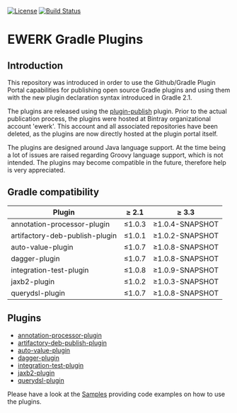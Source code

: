 [![License](http://img.shields.io/badge/license-Apache%202.0-brightgreen.svg?style=flat)](http://www.apache.org/licenses/LICENSE-2.0) [![Build Status](http://img.shields.io/travis/ewerk/gradle-plugins.svg?style=flat)](https://travis-ci.org/ewerk/gradle-plugins)

# EWERK Gradle Plugins
## Introduction
This repository was introduced in order to use the Github/Gradle Plugin Portal
capabilities for publishing open source Gradle plugins and using them with the new plugin
declaration syntax introduced in Gradle 2.1.

The plugins are released using the [plugin-publish](https://plugins.gradle.org/plugin/com.gradle.plugin-publish) plugin.
Prior to the actual publication process, the plugins were hosted at Bintray organizational
account 'ewerk'. This account and all associated repositories have been deleted, as the plugins
are now directly hosted at the plugin portal itself.

The plugins are designed around Java language support. At the time being a lot of issues are raised
regarding Groovy language support, which is not intended. The plugins may become compatible in the future, 
therefore help is very appreciated.

## Gradle compatibility
|Plugin|≥ 2.1|≥ 3.3|
|---|---|---|
|annotation-processor-plugin|≤1.0.3|≥1.0.4-SNAPSHOT|
|artifactory-deb-publish-plugin|≤1.0.1|≥1.0.2-SNAPSHOT|
|auto-value-plugin|≤1.0.7|≥1.0.8-SNAPSHOT|
|dagger-plugin|≤1.0.7|≥1.0.8-SNAPSHOT|
|integration-test-plugin|≤1.0.8|≥1.0.9-SNAPSHOT|
|jaxb2-plugin|≤1.0.2|≥1.0.3-SNAPSHOT|
|querydsl-plugin|≤1.0.7|≥1.0.8-SNAPSHOT|


## Plugins
* [annotation-processor-plugin](https://github.com/ewerk/gradle-plugins/tree/master/annotation-processor-plugin)
* [artifactory-deb-publish-plugin](https://github.com/ewerk/gradle-plugins/tree/master/artifactory-deb-publish-plugin)
* [auto-value-plugin](https://github.com/ewerk/gradle-plugins/tree/master/auto-value-plugin)
* [dagger-plugin](https://github.com/ewerk/gradle-plugins/tree/master/dagger-plugin)
* [integration-test-plugin](https://github.com/ewerk/gradle-plugins/tree/master/integration-test-plugin)
* [jaxb2-plugin](https://github.com/ewerk/gradle-plugins/tree/master/jaxb2-plugin)
* [querydsl-plugin](https://github.com/ewerk/gradle-plugins/tree/master/querydsl-plugin)

Please have a look at the [Samples](https://github.com/ewerk/gradle-plugins-samples) providing code examples on how to use the plugins.
